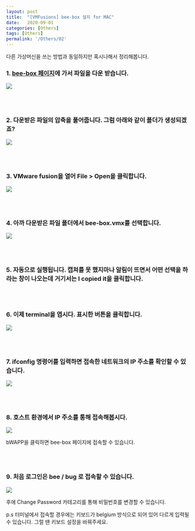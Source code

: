 ```yaml
---
layout: post
title:  "[VMFusions] bee-box 설치 for MAC"
date:   2020-09-01
categories: [Others]
tags: [Others]
permalink: '/Others/02'
---
```


다른 가상머신을 쓰는 방법과 동일하지만 혹시나해서 정리해봅니다.

### 1. <a href="https://sourceforge.net/projects/bwapp/files/bee-box/" target="_blank">bee-box 페이지</a>에 가서 파일을 다운 받습니다.

<img src="https://github.com/kkarung/kkarung.github.io/blob/master/assets/image/others/0201.png?raw=true">

<br><br>

### 2. 다운받은 파일의 압축을 풀어줍니다. 그럼 아래와 같이 폴더가 생성되겠죠?

<img src="https://github.com/kkarung/kkarung.github.io/blob/master/assets/image/others/0202.png?raw=true">

<br><br>

### 3. VMware fusion을 열어 File > Open을 클릭합니다.

<img src="https://github.com/kkarung/kkarung.github.io/blob/master/assets/image/others/0203.png?raw=true">

<br><br>

### 4. 아까 다운받은 파일 폴더에서 bee-box.vmx를 선택합니다.

<img src="https://github.com/kkarung/kkarung.github.io/blob/master/assets/image/others/0204.png?raw=true">

<br><br>

### 5. 자동으로 실행됩니다. 캡쳐를 못 했지마나 알림이 뜨면서 어떤 선택을 하라는 창이 나오는데 거기서는 **I copied it**을 클릭합니다.

<br><br>

### 6. 이제 terminal을 엽시다. 표시한 버튼을 클릭합니다.

<img src="https://github.com/kkarung/kkarung.github.io/blob/master/assets/image/others/0205.png?raw=true">

<br><br>

### 7. ifconfig 명령어를 입력하면 접속한 네트워크의 IP 주소를 확인할 수 있습니다.

<img src="https://github.com/kkarung/kkarung.github.io/blob/master/assets/image/others/0206.png?raw=true">

<br><br>

### 8. 호스트 환경에서 IP 주소를 통해 접속해봅시다.

<img src="https://github.com/kkarung/kkarung.github.io/blob/master/assets/image/others/0207.png?raw=true">

bWAPP을 클릭하면 bee-box 페이지에 접속할 수 있습니다.

<br><br>

### 9. 처음 로그인은 bee / bug 로 접속할 수 있습니다.

<img src="https://github.com/kkarung/kkarung.github.io/blob/master/assets/image/others/0208.png?raw=true">

후에 Change Password 카테고리를 통해 비밀번호를 변경할 수 있습니다.

p.s 터미널에서 접속할 경우에는 키보드가 belgium 방식으로 되어 있어 다르게 입력될 수 있습니다. 그럴 땐 키보드 설정을 바꿔주세요.
